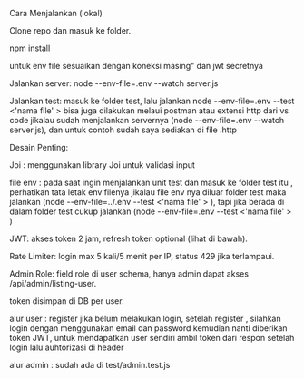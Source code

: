 Cara Menjalankan (lokal)

Clone repo dan masuk ke folder.

npm install

untuk env file sesuaikan dengan koneksi masing" dan jwt secretnya

Jalankan server: node --env-file=.env --watch server.js

Jalankan test: masuk ke folder test, lalu jalankan node --env-file=.env --test <'nama file' > bisa juga dilakukan melaui postman atau extensi http dari vs code jikalau sudah menjalankan servernya (node --env-file=.env --watch server.js), dan untuk contoh sudah saya sediakan di file .http

Desain Penting:

Joi : menggunakan library Joi untuk validasi input

file env : pada saat ingin menjalankan unit test dan masuk ke folder test itu , perhatikan tata letak env filenya jikalau file env nya diluar folder test maka jalankan (node --env-file=../.env --test <'nama file' > ), tapi jika berada di dalam folder test cukup jalankan (node --env-file=.env --test <'nama file' > )

JWT: akses token 2 jam, refresh token optional (lihat di bawah).

Rate Limiter: login max 5 kali/5 menit per IP, status 429 jika terlampaui.

Admin Role: field role di user schema, hanya admin dapat akses /api/admin/listing-user.

token disimpan di DB per user.


alur user :
register jika belum melakukan login,
setelah register , silahkan login dengan menggunakan email dan password kemudian nanti diberikan token JWT,
untuk mendapatkan user sendiri ambil token dari respon setelah login lalu auhtorizasi di header

alur admin :
sudah ada di test/admin.test.js
